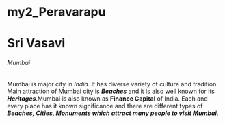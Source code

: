 # my2_Peravarapu
# Sri Vasavi
###### Mumbai

Mumbai is major city in *India*. It has diverse variety of culture and tradition. Main attraction of Mumbai city is ***Beaches*** and it is also well known for its ***Heritages***.Mumbai is also known as **Finance Capital** of India. Each and every place has it known significance and there are different types of ***Beaches, Cities, Monuments which attract many people to visit Mumbai***.